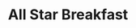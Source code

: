 ---
title: All Star Breakfast
location: Toronto
image: /uploads/basketball/allstarbreakfastEvent.png
permalink: /basketball/events/all-star
start_date: February 18, 2017
end_date: 
layout: page
alt_url: 'https://allstarbreakfast.net'
short_description: 'The All-Star Breakfast celebrates character, leadership and faith in the home, the community and on the floor. This event is done in partnership with the NBA Retired Players Association and features the  presentation of the Jerry Colangelo and Bobby Jones Awards. '
sport: basketball
---